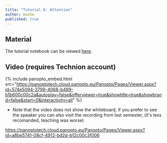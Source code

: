 ```yaml
---
title: "Tutorial 8: Attention"
author: moshe
published: true
---
```



## Material

The tutorial notebook can be viewed [here](https://nbviewer.org/github/vistalab-technion/cs236781-tutorials/blob/master/t09-%20Attention/tutorial9-Attention.ipynb).

## Video (requires Technion account)

{% include panopto_embed.html src="https://panoptotech.cloud.panopto.eu/Panopto/Pages/Viewer.aspx?id=574e5094-3799-4068-b489-b1b600c00c2a&autoplay=false&offerviewer=true&showtitle=true&showbrand=false&start=0&interactivity=all" %}

* Note that the video does not show the whiteboard, if you prefer to see the speaker you can also visit the recording from last semester, (it's less recomanded, teaching was worse)

https://panoptotech.cloud.panopto.eu/Panopto/Pages/Viewer.aspx?id=a8be5741-08cf-4912-bd2d-b12c00c3f006